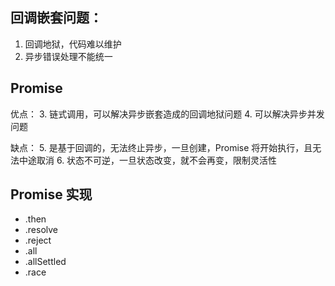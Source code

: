 ## 回调嵌套问题：

1. 回调地狱，代码难以维护
2. 异步错误处理不能统一


## Promise
优点：
3. 链式调用，可以解决异步嵌套造成的回调地狱问题
4. 可以解决异步并发问题

缺点：
5. 是基于回调的，无法终止异步，一旦创建，Promise 将开始执行，且无法中途取消
6. 状态不可逆，一旦状态改变，就不会再变，限制灵活性

## Promise 实现
 - .then
 - .resolve
 - .reject
 - .all
 - .allSettled 
 - .race
